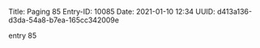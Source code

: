 Title: Paging 85
Entry-ID: 10085
Date: 2021-01-10 12:34
UUID: d413a136-d3da-54a8-b7ea-165cc342009e

entry 85
